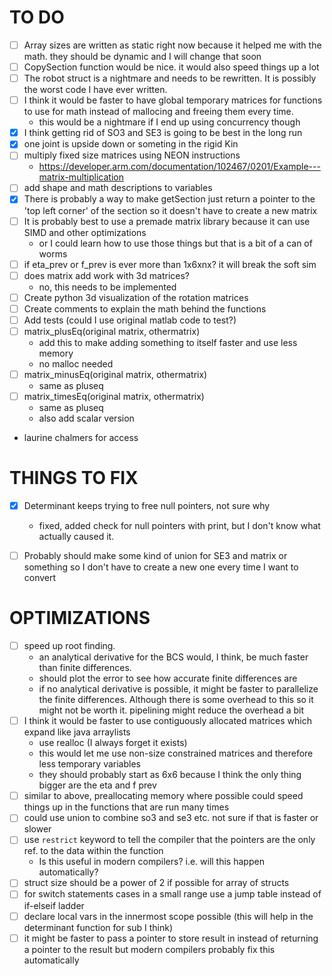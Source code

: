 # TO DO
- [ ] Array sizes are written as static right now because it helped me with the math. they should be dynamic and I will change that soon
- [ ] CopySection function would be nice. it would also speed things up a lot
- [ ] The robot struct is a nightmare and needs to be rewritten. It is possibly the worst code I have ever written.
- [ ] I think it would be faster to have global temporary matrices for functions to use for math instead of mallocing and freeing them every time.
  - this would be a nightmare if I end up using concurrency though
- [x] I think getting rid of SO3 and SE3 is going to be best in the long run
- [x] one joint is upside down or someting in the rigid Kin
- [ ] multiply fixed size matrices using NEON instructions
  - https://developer.arm.com/documentation/102467/0201/Example---matrix-multiplication
- [ ] add shape and math descriptions to variables
- [x] There is probably a way to make getSection just return a pointer to the 'top left corner' of the section so it doesn't have to create a new matrix
- [ ] It is probably best to use a premade matrix library because it can use SIMD and other optimizations
  - or I could learn how to use those things but that is a bit of a can of worms
- [ ] if eta_prev or f_prev is ever more than 1x6xnx? it will break the soft sim
- [ ] does matrix add work with 3d matrices?
  - no, this needs to be implemented
- [ ] Create python 3d visualization of the rotation matrices
- [ ] Create comments to explain the math behind the functions
- [ ] Add tests (could I use original matlab code to test?)
- [ ] matrix_plusEq(original matrix, othermatrix)
  - add this to make adding something to itself faster and use less memory
  - no malloc needed
- [ ] matrix_minusEq(original matrix, othermatrix)
  - same as pluseq
- [ ] matrix_timesEq(original matrix, othermatrix)
  - same as pluseq
  - also add scalar version


- laurine chalmers for access
# THINGS TO FIX
- [x] Determinant keeps trying to free null pointers, not sure why
  - fixed, added check for null pointers with print, but I don't know what actually caused it.
- [ ] Probably should make some kind of union for SE3 and matrix or something so I don't have to create a new one every time I want to convert


# OPTIMIZATIONS
- [ ] speed up root finding.
  - an analytical derivative for the BCS would, I think, be much faster than finite differences.
  - should plot the error to see how accurate finite differences are
  - if no analytical derivative is possible, it might be faster to parallelize the finite differences. Although there is some overhead to this so it might not be worth it.
     pipelining might reduce the overhead a bit
- [ ] I think it would be faster to use contiguously allocated matrices which expand like java arraylists
  - use realloc (I always forget it exists)
  - this would let me use non-size constrained matrices and therefore less temporary variables
  - they should probably start as 6x6 because I think the only thing bigger are the eta and f prev
- [ ] similar to above, preallocating memory where possible could speed things up in the functions that are run many times
- [ ] could use union to combine so3 and se3 etc. not sure if that is faster or slower
- [ ] use `restrict` keyword to tell the compiler that the pointers are the only ref. to the data within the function
  - Is this useful in modern compilers? i.e. will this happen automatically?
- [ ] struct size should be a power of 2 if possible for array of structs
- [ ] for switch statements cases in a small range use a jump table instead of if-elseif ladder
- [ ] declare local vars in the innermost scope possible (this will help in the determinant function for sub I think)
- [ ] it might be faster to pass a pointer to store result in instead of returning a pointer to the result but modern compilers probably fix this automatically 